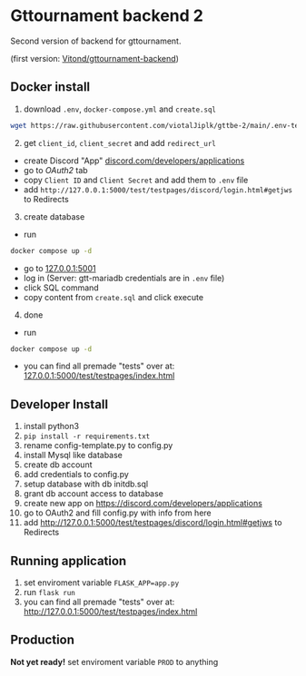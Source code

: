 # Gttournament backend 2
Second version of backend for gttournament.

(first version: [Vitond/gttournament-backend](https://github.com/Vitond/gttournament-backend))

## Docker install
1. download `.env`, `docker-compose.yml` and `create.sql`
```bash
wget https://raw.githubusercontent.com/viotalJiplk/gttbe-2/main/.env-template -O .env && wget https://raw.githubusercontent.com/viotalJiplk/gttbe-2/main/docker-compose.yml && wget https://raw.githubusercontent.com/viotalJiplk/gttbe-2/main/create.sql
```
2. get `client_id`, `client_secret` and add `redirect_url`
 - create Discord "App" [discord.com/developers/applications](https://discord.com/developers/applications?new_application=true)
 - go to *OAuth2* tab
 - copy `Client ID` and `Client Secret` and add them to `.env` file
 - add `http://127.0.0.1:5000/test/testpages/discord/login.html#getjws` to Redirects
3. create database
 - run 
 ```bash
 docker compose up -d
 ```
 - go to [127.0.0.1:5001](http://127.0.0.1:5001)
 - log in (Server: gtt-mariadb credentials are in `.env` file)
 - click SQL command
 - copy content from `create.sql` and click execute
4. done
 - run 
 ```bash
 docker compose up -d
 ```
 - you can find all premade "tests" over at: [127.0.0.1:5000/test/testpages/index.html](http://127.0.0.1:5000/test/testpages/index.html)

## Developer Install
1. install python3
2. `pip install -r requirements.txt`
3. rename config-template.py to config.py
4. install Mysql like database
5. create db account
6. add credentials to config.py
7. setup database with db initdb.sql
8. grant db account access to database
9. create new app on https://discord.com/developers/applications
10. go to OAuth2 and fill config.py with info from here
11. add http://127.0.0.1:5000/test/testpages/discord/login.html#getjws to Redirects

## Running application
1. set enviroment variable `FLASK_APP=app.py`
2. run `flask run`
3. you can find all premade "tests" over at: http://127.0.0.1:5000/test/testpages/index.html

## Production
**Not yet ready!**
set enviroment variable `PROD` to anything
